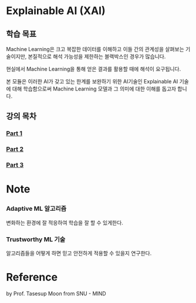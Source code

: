  # Explainable AI (XAI)
 ## 학습 목표
Machine Learning은 크고 복잡한 데이터를 이해하고 이들 간의 관계성을 살펴보는 기술이지만, 본질적으로 해석 가능성을 제한하는 블랙박스인 경우가 많습니다.

현실에서 Machine Learning을 통해 얻은 결과를 활용할 때에 해석이 요구됩니다. 

본 모듈은 이러한 AI가 갖고 있는 한계를 보완하기 위한 AI기술인 Explainable AI 기술에 대해 학습함으로써 Machine Learning 모델과 그 의미에 대한 이해를 돕고자 합니다. 

## 강의 목차
### [Part 1](https://github.com/EricChoii/lg-ai-auto-driving-radar-sensor/blob/main/explainable-ai-XAI/p1.md)
### [Part 2](https://github.com/EricChoii/lg-ai-auto-driving-radar-sensor/blob/main/explainable-ai-XAI/p2.md)
### [Part 3](https://github.com/EricChoii/lg-ai-auto-driving-radar-sensor/blob/main/explainable-ai-XAI/p3.md)

# Note
### Adaptive ML 알고리즘
변화하는 환경에 잘 적응하여 학습을 잘 할 수 있게한다.

### Trustworthy ML 기술
알고리즘들을 어떻게 하면 믿고 안전하게 적용할 수 있을지 연구한다.

# Reference
by Prof. Tasesup Moon from SNU - MIND
